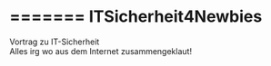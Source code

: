 
=======
ITSicherheit4Newbies
====================

Vortrag zu IT-Sicherheit    
Alles irg wo aus dem Internet zusammengeklaut!
